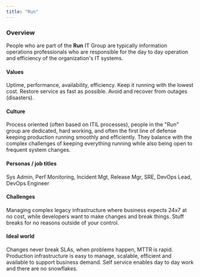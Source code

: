 ```yaml
---
title: "Run"
---
```


### **Overview**

People who are part of the **Run** IT Group are typically information operations professionals who are responsible for the day to day operation and efficiency of the organization's IT systems.

#### **Values**

Uptime, performance, availability, efficiency. Keep it running with the lowest cost. Restore service as fast as possible. Avoid and recover from outages (disasters).

#### **Culture**

Process oriented (often based on ITIL processes), people in the "Run" group are dedicated, hard working, and often the first line of defense keeping production running smoothly and efficiently. They balance with the complex challenges of keeping everything running while also being open to frequent system changes.

#### **Personas / job titles**

Sys Admin, Perf Monitoring, Incident Mgt, Release Mgr, SRE, DevOps Lead, DevOps Engineer

#### **Challenges**

Managing complex legacy infrastructure where business expects 24x7 at no cost, while developers want to make changes and break things. Stuff breaks for no reasons outside of your control.

#### **Ideal world**

Changes never break SLAs, when problems happen, MTTR is rapid. Production infrastructure is easy to manage, scalable, efficient and available to support business demand. Self service enables day to day work and there are no snowflakes.
